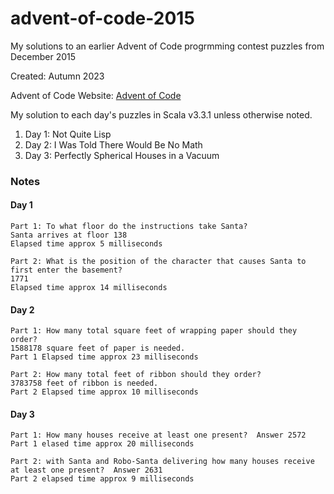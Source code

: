 # advent-of-code-2015
My solutions to an earlier Advent of Code progrmming contest puzzles from December 2015

Created:  Autumn 2023

Advent of Code Website:  [Advent of Code](https://adventofcode.com)

My solution to each day's puzzles in Scala v3.3.1 unless otherwise noted.

1. Day 1: Not Quite Lisp
2. Day 2: I Was Told There Would Be No Math
3. Day 3: Perfectly Spherical Houses in a Vacuum

### Notes
#### Day 1
```text
Part 1: To what floor do the instructions take Santa?
Santa arrives at floor 138
Elapsed time approx 5 milliseconds

Part 2: What is the position of the character that causes Santa to first enter the basement?
1771
Elapsed time approx 14 milliseconds
```
#### Day 2
```text
Part 1: How many total square feet of wrapping paper should they order?
1588178 square feet of paper is needed.
Part 1 Elapsed time approx 23 milliseconds

Part 2: How many total feet of ribbon should they order?
3783758 feet of ribbon is needed.
Part 2 Elapsed time approx 10 milliseconds
```

#### Day 3
```text
Part 1: How many houses receive at least one present?  Answer 2572
Part 1 elased time approx 20 milliseconds

Part 2: with Santa and Robo-Santa delivering how many houses receive at least one present?  Answer 2631
Part 2 elapsed time approx 9 milliseconds
```
